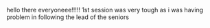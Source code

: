 hello there everyoneee!!!!!
1st session was very tough as i was having problem in following the lead of the seniors
